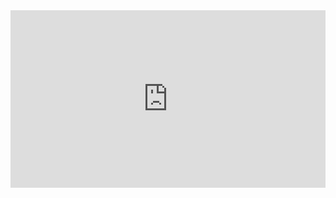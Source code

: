 <div style="width: 100%;"><div style="position: relative; padding-bottom: 56.25%; padding-top: 0; height: 0;"><iframe title="Γνωρίζοντας την Κύπρο..." frameborder="0" width="1200" height="675" style="position: absolute; top: 0; left: 0; width: 100%; height: 100%;" src="https://view.genially.com/65ca86c910335900147ae91b" type="text/html" allowscriptaccess="always" allowfullscreen="true" scrolling="yes" allownetworking="all"></iframe> </div> </div>
